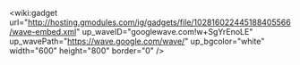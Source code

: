 <wiki:gadget url="http://hosting.gmodules.com/ig/gadgets/file/102816022445188405566/wave-embed.xml" up\_waveID="googlewave.com!w+SgYrEnoLE" up\_wavePath="https://wave.google.com/wave/" up\_bgcolor="white" width="600" height="800" border="0" />